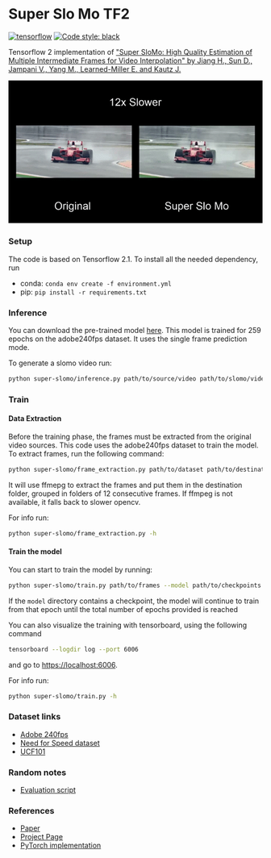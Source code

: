 # Super Slo Mo TF2 

[![tensorflow](https://aleen42.github.io/badges/src/tensorflow.svg)](https://aleen42.github.io/badges/src/tensorflow.svg)
[![Code style: black](https://img.shields.io/badge/code%20style-black-000000.svg)](https://github.com/psf/black)

Tensorflow 2 implementation of ["Super SloMo: High Quality Estimation of Multiple Intermediate Frames 
for Video Interpolation" by Jiang H., Sun D., Jampani V., Yang M., Learned-Miller E. and Kautz J.](https://arxiv.org/abs/1712.00080)

<p align="center">
  <img src='./resources/f1_259.gif' alt="exaple gif">
</p>

### Setup

The code is based on Tensorflow 2.1. To install all the needed dependency, run

- conda: `conda env create -f environment.yml`
- pip: `pip install -r requirements.txt`

### Inference

You can download the pre-trained model [here](https://www.dropbox.com/s/l35juwrsvcaw565/chckpnt259.zip). This model is trained for 259 epochs on 
the adobe240fps dataset. It uses the single frame prediction mode. 

To generate a slomo video run:

```bash
python super-slomo/inference.py path/to/source/video path/to/slomo/video --model path/to/checkpoint --n_frames 20 --fps 480
```

### Train

#### Data Extraction

Before the training phase, the frames must be extracted from the original video sources. 
This code uses the adobe240fps dataset to train the model. To extract frames, run the following command:

```bash
python super-slomo/frame_extraction.py path/to/dataset path/to/destination 
```

It will use ffmepg to extract the frames and put them in the destination folder, grouped in folders of 12 consecutive frames.
If ffmpeg is not available, it falls back to slower opencv.

For info run:
```bash
python super-slomo/frame_extraction.py -h
```

#### Train the model

You can start to train the model by running:

```bash
python super-slomo/train.py path/to/frames --model path/to/checkpoints --epochs 100 --batch-size 32
```

If the `model` directory contains a checkpoint, the model will continue to train from that epoch until the total number 
of epochs provided is reached

You can also visualize the training with tensorboard, using the following command

```bash
tensorboard --logdir log --port 6006
```

and go to [https://localhost:6006](https://localhost:6006).


For info run:
```bash
python super-slomo/train.py -h
```


### Dataset links

* [Adobe 240fps](https://www.cs.ubc.ca/labs/imager/tr/2017/DeepVideoDeblurring)
* [Need for Speed dataset](https://ci2cv.net/nfs/index.html)
* [UCF101](https://www.crcv.ucf.edu/data/UCF101.php)

### Random notes

* [Evaluation script](https://people.cs.umass.edu/~hzjiang/projects/superslomo/UCF101_results.zip)

### References

* [Paper](https://arxiv.org/abs/1712.00080)
* [Project Page](https://people.cs.umass.edu/~hzjiang/projects/superslomo/)
* [PyTorch implementation](https://github.com/MayankSingal/Super-SlowMo)
